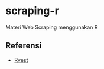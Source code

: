 # scraping-r
Materi Web Scraping menggunakan R

## __Referensi__
* [Rvest](https://rvest.tidyverse.org/)
